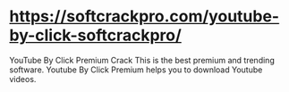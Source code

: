 # https://softcrackpro.com/youtube-by-click-softcrackpro/
YouTube By Click Premium Crack This is the best premium and trending software. Youtube By Click Premium helps you to download Youtube videos. 

